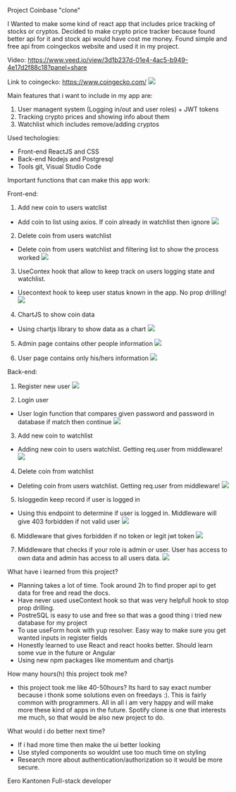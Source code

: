 

Project Coinbase "clone"

I Wanted to make some kind of react app that includes price tracking of stocks or cryptos.
Decided to make crypto price tracker because found better api for it and stock api would have cost me money.
Found simple and free api from coingeckos website and used it in my project.

Video: https://www.veed.io/view/3d1b237d-01e4-4ac5-b949-4e17d2f88c18?panel=share

Link to coingecko: https://www.coingecko.com/
![](Crypto-Tracker/tree/main/Doku/Images/project-coinbase1.PNG)

Main features that i want to include in my app are:
1. User managent system (Logging in/out and user roles) + JWT tokens
2. Tracking crypto prices and showing info about them
3. Watchlist which includes remove/adding cryptos


Used techologies:
- Front-end ReactJS and CSS
- Back-end Nodejs and Postgresql
- Tools git, Visual Studio Code


Important functions that can make this app work:

Front-end:

1. Add new coin to users watclist
- Add coin to list using axios. If coin already in watchlist then ignore
![](Crypto/Doku/Images/addcoin-project2.PNG)

2. Delete coin from users watchlist
- Delete coin from users watchlist and filtering list to show the process worked
![](Crypto/Doku/Images/deletecoin-project.PNG)

3. UseContex hook that allow to keep track on users logging state and watchlist.
- Usecontext hook to keep user status known in the app. No prop drilling!
![](Crypto/Doku/Images/usercontexproject.PNG)

4. ChartJS to show coin data
- Using chartjs library to show data as a chart
![](Crypto/Doku/Images/chartjsproject.PNG)

5. Admin page contains other people information
![](Crypto/Doku/Images/admin.PNG)

6. User page contains only his/hers information
![](Crypto/Doku/Images/user.PNG)


Back-end:

1. Register new user
![](Crypto/Doku/Images/backendRegisterproject.PNG)

2. Login user
- User login function that compares given password and password in database if match then continue
![](Crypto/Doku/Images/backendprojectlogin.PNG)

3. Add new coin to watchlist
- Adding new coin to users watchlist. Getting req.user from middleware!
![](Crypto/Doku/Images/backendAddproject.PNG)

4. Delete coin from watchlist
- Deleting coin from users watchlist. Getting req.user from middleware!
![](Crypto/Doku/Images/Deletebackendproject.PNG)

5. Isloggedin keep record if user is logged in
- Using this endpoint to determine if user is logged in. Middleware will give 403 forbidden if not valid user
![](Crypto/Doku/Images/userupdateproject.PNG)

6. Middleware that gives forbidden if no token or legit jwt token
![](Crypto/Doku/Images/middlewareproject.PNG)

7. Middleware that checks if your role is admin or user. User has access to own data and admin has access to all users data.
![](Crypto/Doku/Images/middlewarerole.PNG)

What have i learned from this project?

- Planning takes a lot of time. Took around 2h to find proper api to get data for free and read the docs.
- Have never used useContext hook so that was very helpfull hook to stop prop drilling.
- PostreSQL is easy to use and free so that was a good thing i tried new database for my project
- To use useForm hook with yup resolver. Easy way to make sure you get wanted inputs in register fields
- Honestly learned to use React and react hooks better. Should learn some vue in the future or Angular
- Using new npm packages like momentum and chartjs


How many hours(h) this project took me?
- this project took me like 40-50hours? Its hard to say exact number because i thonk some solutions even on freedays :). This is fairly common with programmers. All in all i am very happy and will make more these kind of apps in the future. Spotify clone is one that interests me much, so that would be also new project to do.


What would i do better next time?

- If i had more time then make the ui better looking
- Use styled components so wouldnt use too much time on styling
- Research more about authentication/authorization so it would be more secure. 

Eero Kantonen Full-stack developer

















